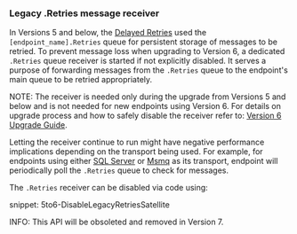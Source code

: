 ### Legacy .Retries message receiver

In Versions 5 and below, the [Delayed Retries](/nservicebus/recoverability/#delayed-retries) used the `[endpoint_name].Retries` queue for persistent storage of messages to be retried. To prevent message loss when upgrading to Version 6, a dedicated `.Retries` queue receiver is started if not explicitly disabled. It serves a purpose of forwarding messages from the `.Retries` queue to the endpoint's main queue to be retried appropriately.

NOTE: The receiver is needed only during the upgrade from Versions 5 and below and is not needed for new endpoints using Version 6. For details on upgrade process and how to safely disable the receiver refer to: [Version 6 Upgrade Guide](/nservicebus/upgrades/5to6/recoverability.md#legacy-retries-queue).

Letting the receiver continue to run might have negative performance implications depending on the transport being used. For example, for endpoints using either [SQL Server](/nservicebus/sqlserver/) or [Msmq](/nservicebus/msmq/) as its transport, endpoint will periodically poll the `.Retries` queue to check for messages.

The `.Retries` receiver can be disabled via code using:

snippet: 5to6-DisableLegacyRetriesSatellite

INFO: This API will be obsoleted and removed in Version 7.
